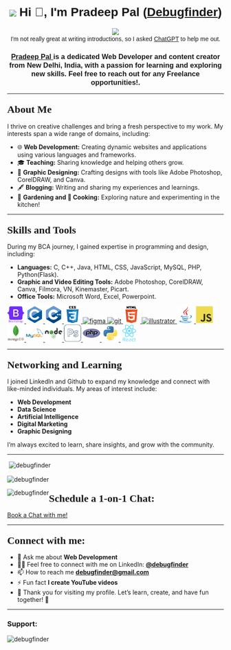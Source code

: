 <!-- Header Section -->
<h1 align="center"><font face="Arial"><img align="center" width="200" src="https://user-images.githubusercontent.com/74038190/226190894-18e959ba-d458-4a94-ac44-790190f2a947.gif"/> Hi 👋, I'm Pradeep Pal (<a href="https://www.youtube.com/@debugfinder/">Debugfinder</a>)</font></h1>
<!-- GIF -->
<p align="center">
<img align="center" width="500" src="https://github-production-user-asset-6210df.s3.amazonaws.com/74038190/271839856-3b4607a1-1cc6-41f1-926f-892ae880e7a5.gif?X-Amz-Algorithm=AWS4-HMAC-SHA256&X-Amz-Credential=AKIAVCODYLSA53PQK4ZA%2F20241212%2Fus-east-1%2Fs3%2Faws4_request&X-Amz-Date=20241212T072805Z&X-Amz-Expires=300&X-Amz-Signature=70989b2bcdbcb71ec3d05ae30c409e05a68b30bba107c61337baa27258a04100&X-Amz-SignedHeaders=host"/><br>
<font face="Arial">I'm not really great at writing introductions, so I asked <a href="https://openai.com/blog/chatgpt/">ChatGPT</a> to help me out.</font>
</p>

<h3 align="center"><font face="Arial"><a href="https://www.linkedin.com/in/debugfinder/" target="_blank" rel="noreferrer">Pradeep Pal </a> is a dedicated Web Developer and content creator from New Delhi, India, with a passion for learning and exploring new skills. Feel free to reach out for any Freelance opportunities!.</font></h3>
<hr>
<h3 align="left"><font size="+2" face="Verdana">About Me</font></h3>
<p align="left">I thrive on creative challenges and bring a fresh perspective to my work. My interests span a wide range of domains, including:
</p>

- 🌐 **Web Development:** Creating dynamic websites and applications using various languages and frameworks.
- 🎓 **Teaching:** Sharing knowledge and helping others grow.
- 🎨 **Graphic Designing:** Crafting designs with tools like Adobe Photoshop, CorelDRAW, and Canva.
- 🖋️ **Blogging:** Writing and sharing my experiences and learnings.
- 🌱 **Gardening and 🍳 Cooking:** Exploring nature and experimenting in the kitchen!
<hr>
<h3 align="left"><font size="+2" face="Verdana">Skills and Tools</font></h3>
<p align="left">
  During my BCA journey, I gained expertise in programming and design, including:
</p>

- **Languages:** C, C++, Java, HTML, CSS, JavaScript, MySQL, PHP, Python(Flask).
- **Graphic and Video Editing Tools:** Adobe Photoshop, CorelDRAW, Canva, Filmora, VN, Kinemaster, Picart.
- **Office Tools:** Microsoft Word, Excel, Powerpoint.

<p align="left"> <a href="https://getbootstrap.com" target="_blank" rel="noreferrer"> <img src="https://raw.githubusercontent.com/devicons/devicon/master/icons/bootstrap/bootstrap-plain-wordmark.svg" alt="bootstrap" width="40" height="40"/> </a> <a href="https://www.cprogramming.com/" target="_blank" rel="noreferrer"> <img src="https://raw.githubusercontent.com/devicons/devicon/master/icons/c/c-original.svg" alt="c" width="40" height="40"/> </a> <a href="https://www.w3schools.com/cpp/" target="_blank" rel="noreferrer"> <img src="https://raw.githubusercontent.com/devicons/devicon/master/icons/cplusplus/cplusplus-original.svg" alt="cplusplus" width="40" height="40"/> </a> <a href="https://www.w3schools.com/css/" target="_blank" rel="noreferrer"> <img src="https://raw.githubusercontent.com/devicons/devicon/master/icons/css3/css3-original-wordmark.svg" alt="css3" width="40" height="40"/> </a> <a href="https://www.figma.com/" target="_blank" rel="noreferrer"> <img src="https://www.vectorlogo.zone/logos/figma/figma-icon.svg" alt="figma" width="40" height="40"/> </a> <a href="https://git-scm.com/" target="_blank" rel="noreferrer"> <img src="https://www.vectorlogo.zone/logos/git-scm/git-scm-icon.svg" alt="git" width="40" height="40"/> </a> <a href="https://www.w3.org/html/" target="_blank" rel="noreferrer"> <img src="https://raw.githubusercontent.com/devicons/devicon/master/icons/html5/html5-original-wordmark.svg" alt="html5" width="40" height="40"/> </a> <a href="https://www.adobe.com/in/products/illustrator.html" target="_blank" rel="noreferrer"> <img src="https://www.vectorlogo.zone/logos/adobe_illustrator/adobe_illustrator-icon.svg" alt="illustrator" width="40" height="40"/> </a> <a href="https://www.java.com" target="_blank" rel="noreferrer"> <img src="https://raw.githubusercontent.com/devicons/devicon/master/icons/java/java-original.svg" alt="java" width="40" height="40"/> </a> <a href="https://developer.mozilla.org/en-US/docs/Web/JavaScript" target="_blank" rel="noreferrer"> <img src="https://raw.githubusercontent.com/devicons/devicon/master/icons/javascript/javascript-original.svg" alt="javascript" width="40" height="40"/> </a> <a href="https://www.mongodb.com/" target="_blank" rel="noreferrer"> <img src="https://raw.githubusercontent.com/devicons/devicon/master/icons/mongodb/mongodb-original-wordmark.svg" alt="mongodb" width="40" height="40"/> </a> <a href="https://www.mysql.com/" target="_blank" rel="noreferrer"> <img src="https://raw.githubusercontent.com/devicons/devicon/master/icons/mysql/mysql-original-wordmark.svg" alt="mysql" width="40" height="40"/> </a> <a href="https://nodejs.org" target="_blank" rel="noreferrer"> <img src="https://raw.githubusercontent.com/devicons/devicon/master/icons/nodejs/nodejs-original-wordmark.svg" alt="nodejs" width="40" height="40"/> </a> <a href="https://www.photoshop.com/en" target="_blank" rel="noreferrer"> <img src="https://raw.githubusercontent.com/devicons/devicon/master/icons/photoshop/photoshop-line.svg" alt="photoshop" width="40" height="40"/> </a> <a href="https://www.php.net" target="_blank" rel="noreferrer"> <img src="https://raw.githubusercontent.com/devicons/devicon/master/icons/php/php-original.svg" alt="php" width="40" height="40"/> </a> <a href="https://www.python.org" target="_blank" rel="noreferrer"> <img src="https://raw.githubusercontent.com/devicons/devicon/master/icons/python/python-original.svg" alt="python" width="40" height="40"/> </a> <a href="https://reactjs.org/" target="_blank" rel="noreferrer"> <img src="https://raw.githubusercontent.com/devicons/devicon/master/icons/react/react-original-wordmark.svg" alt="react" width="40" height="40"/> </a> </p>
<hr>
<h3 align="left"><font size="+2" face="Verdana">Networking and Learning</font></h3>
<p align="left">
  I joined LinkedIn and Github to expand my knowledge and connect with like-minded individuals. My areas of interest include:
</p>

- **Web Development**
- **Data Science**
- **Artificial Intelligence**
- **Digital Marketing**
- **Graphic Designing**
<p align="left">
  I’m always excited to learn, share insights, and grow with the community.
</p>
<hr>
<p align="left">&nbsp;<img align="center" src="https://github-readme-stats.vercel.app/api?username=debugfinder&show_icons=true&locale=en" alt="debugfinder" /></p>


<p><img align="center" src="https://github-readme-streak-stats.herokuapp.com/?user=debugfinder&" alt="debugfinder" /></p>

<p align="left"><img align="left" src="https://github-readme-stats.vercel.app/api/top-langs?username=debugfinder&show_icons=true&locale=en&layout=compact" alt="debugfinder" /></p>


<!-- Schedule a 1-on-1 Call Section -->
<h3 align="left"><font size="+2" face="Verdana">Schedule a 1-on-1 Chat:</font></h3>
<p align="left">
  <a href="https://topmate.io/Debugfinder" target="_blank" rel="noreferrer"> Book a Chat with me! </a>
</p>

<hr>

<!-- Contact Section -->
<h3 align="left"><font size="+2" face="Verdana">Connect with me:</font></h3>
<p align="left">
</p>

- 💬 Ask me about **Web Development**
- 🤝🏻 Feel free to connect with me on LinkedIn: **<a href="https://linkedin.com/in/debugfinder/" target="_blank" rel="noreferrer">@debugfinder</a>**
- 📫 How to reach me **[debugfinder@gmail.com](mailto:debugfinder@gmail.com)**
- ⚡ Fun fact **I create YouTube videos**
- 🙏 Thank you for visiting my profile. Let’s learn, create, and have fun together! 🚀

<hr>

<h3 align="left">Support:</h3>
<p align="left"><a href="https://www.buymeacoffee.com/debugfinder"> <img align="left" src="https://cdn.buymeacoffee.com/buttons/v2/default-yellow.png" height="50" width="210" alt="debugfinder" /></a></p><br><br>





